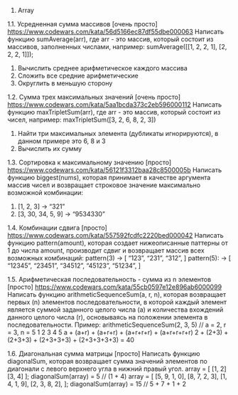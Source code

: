 1. Array

1.1. Усредненная сумма массивов [очень просто]
https://www.codewars.com/kata/56d5166ec87df55dbe000063
Написать функцию sumAverage(arr), где arr - это массив, который состоит из массивов,
заполненных числами, например:
sumAverage([[1, 2, 2, 1], [2, 2, 2, 1]]);

1. Вычислить среднее арифметическое каждого массива
2. Сложить все средние арифметические
3. Округлить в меньшую сторону

1.2. Сумма трех максимальных значений [очень просто]
https://www.codewars.com/kata/5aa1bcda373c2eb596000112
Написать функцию maxTripletSum(arr), где arr - это массив, который состоит из чисел,
например:
maxTripletSum([3, 2, 6, 8, 2, 3])

1. Найти три максимальных элемента (дубликаты игнорируются), в данном
   примере это 6, 8 и 3
2. Вычислить их сумму

1.3. Сортировка к максимальному значению [просто]
https://www.codewars.com/kata/56121f3312baa28c8500005b
Написать функцию biggest(nums), которая принимает в качестве аргумента массив
чисел и возвращает строковое значение максимально возможной комбинации:

1. [1, 2, 3] -> “321”
2. [3, 30, 34, 5, 9] -> “9534330”

1.4. Комбинации сдвига [просто]
https://www.codewars.com/kata/557592fcdfc2220bed000042
Написать функцию pattern(amount), которая создает нижеописанные паттерны от 1 до
числа amount, производит сдвиг и возвращает массив всех возможных комбинаций:
pattern(3) ->
[
“123”,
“231”,
“312”,
]
pattern(5): ->
[
“12345”,
“23451”,
“34512”,
“45123”,
“51234”,
]

1.5. Арифметическая последовательность - сумма из n элементов
[просто]
https://www.codewars.com/kata/55cb0597e12e896ab6000099
Написать функцию arithmeticSequenceSum(a, r, n), которая возвращает первых (n)
элементов последовательности, в которой каждый элемент является суммой
заданного целого числа (a) и количества вхождений данного целого числа (r),
основываясь на положении элемента в последовательности. Пример:
arithmeticSequenceSum(2, 3, 5)
// a = 2, r = 3, n = 5
1 2 3 4 5
a + (a+r) + (a+r+r) + (a+r+r+r) + (a+r+r+r+r)
2 + (2+3) + (2+3+3) + (2+3+3+3) + (2+3+3+3+3) = 40

1.6. Диагональная сумма матрицы [просто]
Написать функцию diagonalSum, которая возвращает сумма значений элементов по
диагонали с левого верхнего угла в нижний правый угол.
array = [
[1, 2]
[3, 4]
];
diagonalSum(array) = 5 // (1 + 4)
array = [
[5, 9, 1, 0],
[8, 7, 2, 3],
[1, 4, 1, 9],
[2, 3, 8, 2],
];
diagonalSum(array) = 15 // 5 + 7 + 1 + 2
